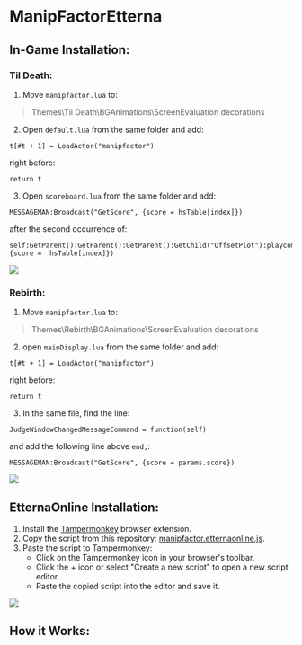 # ManipFactorEtterna
## In-Game Installation:
### Til Death:
1. Move `manipfactor.lua` to:
> Themes\Til Death\BGAnimations\ScreenEvaluation decorations
2. Open `default.lua` from the same folder and add:
```
t[#t + 1] = LoadActor("manipfactor")
```
right before:
```
return t
```
3. Open `scoreboard.lua` from the same folder and add:
```
MESSAGEMAN:Broadcast("GetScore", {score = hsTable[index]})
```
after the second occurrence of:
```
self:GetParent():GetParent():GetParent():GetChild("OffsetPlot"):playcommand("SetFromScore", {score =  hsTable[index]})
```

![](https://i.imgur.com/fJyWtYi.png)

### Rebirth:
1. Move `manipfactor.lua` to:
>Themes\Rebirth\BGAnimations\ScreenEvaluation decorations
2. open `mainDisplay.lua` from the same folder and add:
```
t[#t + 1] = LoadActor("manipfactor")
```
right before:
```
return t
```
3. In the same file, find the line:
```
JudgeWindowChangedMessageCommand = function(self)
```
and add the following line above `end,`:
```
MESSAGEMAN:Broadcast("GetScore", {score = params.score})
```

![](https://i.imgur.com/PWOHL84.png)

## EtternaOnline Installation:
1. Install the [Tampermonkey](https://www.tampermonkey.net/) browser extension.
2. Copy the script from this repository: [manipfactor.etternaonline.js](https://raw.githubusercontent.com/MaidOfFire/ManipFactorEtterna/main/manipfactor.etternaonline.js).
3. Paste the script to Tampermonkey:
   * Click on the Tampermonkey icon in your browser's toolbar.
   * Click the + icon or select "Create a new script" to open a new script editor.
   * Paste the copied script into the editor and save it.

![](https://i.imgur.com/8zgsVxT.png)

## How it Works:
